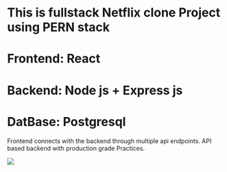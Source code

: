 <h1>This is fullstack Netflix clone Project using PERN stack</h1>

# Frontend: React
# Backend: Node js + Express js
# DatBase: Postgresql

Frontend connects with the backend through multiple api endpoints.
API based backend with production grade Practices.

<img src="https://github.com/user-attachments/assets/2e6a8956-d050-46a9-9dd3-5c41d6a58380" />
